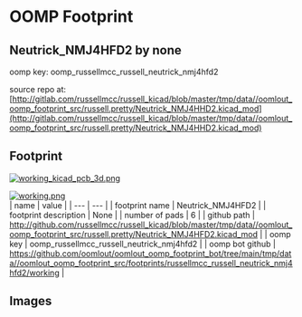 # OOMP Footprint  
## Neutrick_NMJ4HFD2  by none  
  
oomp key: oomp_russellmcc_russell_neutrick_nmj4hfd2  
  
source repo at: [http://gitlab.com/russellmcc/russell_kicad/blob/master/tmp/data//oomlout_oomp_footprint_src/russell.pretty/Neutrick_NMJ4HHD2.kicad_mod](http://gitlab.com/russellmcc/russell_kicad/blob/master/tmp/data//oomlout_oomp_footprint_src/russell.pretty/Neutrick_NMJ4HHD2.kicad_mod)  
## Footprint  
  
[![working_kicad_pcb_3d.png](working_kicad_pcb_3d_600.png)](working_kicad_pcb_3d.png)  
  
[![working.png](working_600.png)](working.png)  
| name | value | 
| --- | --- | 
| footprint name | Neutrick_NMJ4HFD2 | 
| footprint description | None | 
| number of pads | 6 | 
| github path | http://github.com/russellmcc/russell_kicad/blob/master/tmp/data//oomlout_oomp_footprint_src/russell.pretty/Neutrick_NMJ4HFD2.kicad_mod | 
| oomp key | oomp_russellmcc_russell_neutrick_nmj4hfd2 | 
| oomp bot github | https://github.com/oomlout/oomlout_oomp_footprint_bot/tree/main/tmp/data//oomlout_oomp_footprint_src/footprints/russellmcc_russell_neutrick_nmj4hfd2/working | 
## Images  
